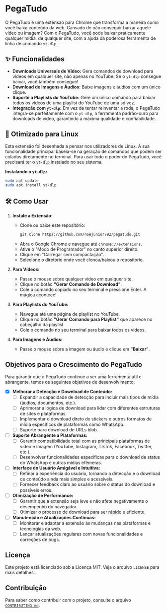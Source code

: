 # PegaTudo

O PegaTudo é uma extensão para Chrome que transforma a maneira como você baixa conteúdo da web. Cansado de não conseguir baixar aquele vídeo ou imagem? Com o PegaTudo, você pode baixar praticamente qualquer mídia, de qualquer site, com a ajuda da poderosa ferramenta de linha de comando `yt-dlp`.

## ✨ Funcionalidades

*   **Downloads Universais de Vídeo:** Gera comandos de download para vídeos em qualquer site, não apenas no YouTube. Se o `yt-dlp` consegue baixar, você também consegue!
*   **Download de Imagens e Áudios:** Baixe imagens e áudios com um único clique.
*   **Suporte a Playlists do YouTube:** Gere um único comando para baixar todos os vídeos de uma playlist do YouTube de uma só vez.
*   **Integração com `yt-dlp`:** Em vez de tentar reinventar a roda, o PegaTudo integra-se perfeitamente com o `yt-dlp`, a ferramenta padrão-ouro para downloads de vídeo, garantindo a máxima qualidade e confiabilidade.

## 🐧 Otimizado para Linux

Esta extensão foi desenhada a pensar nos utilizadores de Linux. A sua funcionalidade principal baseia-se na geração de comandos que podem ser colados diretamente no terminal. Para usar todo o poder do PegaTudo, você precisará ter o `yt-dlp` instalado no seu sistema.

**Instalando o `yt-dlp`:**
```bash
sudo apt update
sudo apt install yt-dlp
```

## 🛠️ Como Usar

1.  **Instale a Extensão:**
    *   Clone ou baixe este repositório:
        ```bash
        git clone https://github.com/noejunior792/pegatudo.git
        ```
    *   Abra o Google Chrome e navegue até `chrome://extensions`.
    *   Ative o "Modo de Programador" no canto superior direito.
    *   Clique em "Carregar sem compactação".
    *   Selecione o diretório onde você clonou/baixou o repositório.

2.  **Para Vídeos:**
    *   Passe o mouse sobre qualquer vídeo em qualquer site.
    *   Clique no botão **"Gerar Comando de Download"**.
    *   Cole o comando copiado no seu terminal e pressione Enter. A mágica acontece!

3.  **Para Playlists do YouTube:**
    *   Navegue até uma página de playlist no YouTube.
    *   Clique no botão **"Gerar Comando para Playlist"** que aparece no cabeçalho da playlist.
    *   Cole o comando no seu terminal para baixar todos os vídeos.

4.  **Para Imagens e Áudios:**
    *   Passe o mouse sobre a imagem ou áudio e clique em **"Baixar"**.

## Objetivos para o Crescimento do PegaTudo

Para garantir que o PegaTudo continue a ser uma ferramenta útil e abrangente, temos os seguintes objetivos de desenvolvimento:

- [x] **Melhorar a Detecção e Download de Conteúdo:**
    - [ ] Expandir a capacidade de detecção para incluir mais tipos de mídia (áudios, documentos, etc.).
    - [ ] Aprimorar a lógica de download para lidar com diferentes estruturas de sites e plataformas.
    - [ ] Implementar o download direto de stickers e outros formatos de mídia específicos de plataformas como WhatsApp.
    - [ ] Suporte para download de URLs blob.

- [ ] **Suporte Abrangente a Plataformas:**
    - [ ] Garantir compatibilidade total com as principais plataformas de vídeo e imagem (YouTube, Instagram, TikTok, Facebook, Twitter, etc.).
    - [ ] Desenvolver funcionalidades específicas para o download de status do WhatsApp e outras mídias efêmeras.

- [ ] **Interface do Usuário Amigável e Intuitiva:**
    - [ ] Refinar a experiência do usuário, tornando a detecção e o download de conteúdo ainda mais simples e acessíveis.
    - [ ] Fornecer feedback claro ao usuário sobre o status do download e possíveis erros.

- [ ] **Otimização de Performance:**
    - [ ] Garantir que a extensão seja leve e não afete negativamente o desempenho do navegador.
    - [ ] Otimizar o processo de download para ser rápido e eficiente.

- [ ] **Manutenção e Atualizações Contínuas:**
    - [ ] Monitorar e adaptar a extensão às mudanças nas plataformas e tecnologias da web.
    - [ ] Lançar atualizações regulares com novas funcionalidades e correções de bugs.

## Licença

Este projeto está licenciado sob a Licença MIT. Veja o arquivo `LICENSE` para mais detalhes.

## Contribuição

Para saber como contribuir com o projeto, consulte o arquivo [`CONTRIBUTING.md`](CONTRIBUTING.md).
